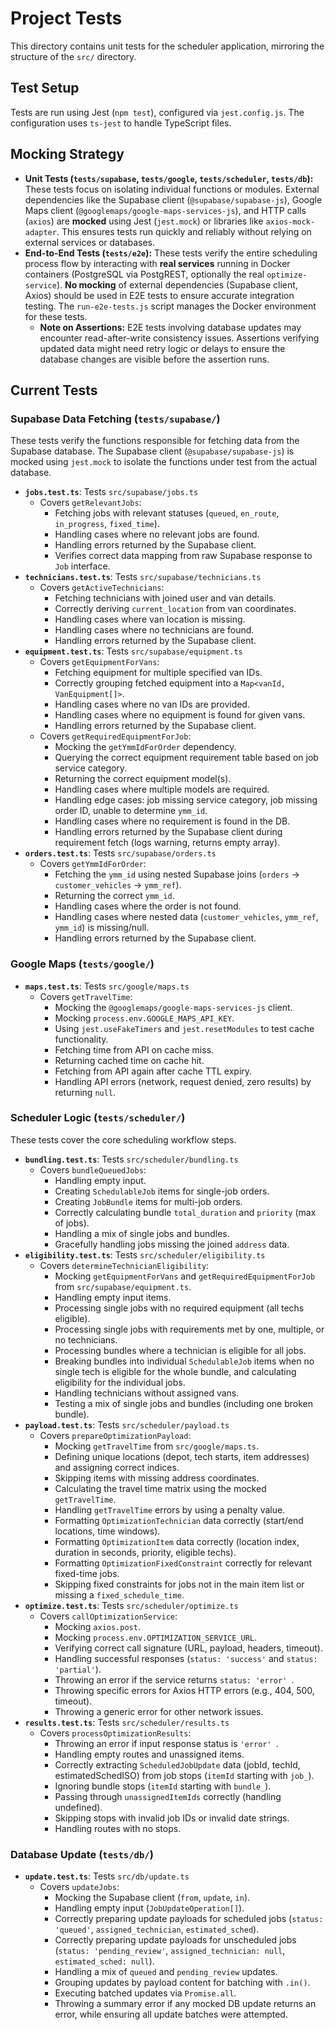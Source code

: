 # Project Tests

This directory contains unit tests for the scheduler application, mirroring the structure of the `src/` directory.

## Test Setup

Tests are run using Jest (`npm test`), configured via `jest.config.js`. The configuration uses `ts-jest` to handle TypeScript files.

## Mocking Strategy

*   **Unit Tests (`tests/supabase`, `tests/google`, `tests/scheduler`, `tests/db`):** These tests focus on isolating individual functions or modules. External dependencies like the Supabase client (`@supabase/supabase-js`), Google Maps client (`@googlemaps/google-maps-services-js`), and HTTP calls (`axios`) are **mocked** using Jest (`jest.mock`) or libraries like `axios-mock-adapter`. This ensures tests run quickly and reliably without relying on external services or databases.
*   **End-to-End Tests (`tests/e2e`):** These tests verify the entire scheduling process flow by interacting with **real services** running in Docker containers (PostgreSQL via PostgREST, optionally the real `optimize-service`). **No mocking** of external dependencies (Supabase client, Axios) should be used in E2E tests to ensure accurate integration testing. The `run-e2e-tests.js` script manages the Docker environment for these tests.
    *   **Note on Assertions:** E2E tests involving database updates may encounter read-after-write consistency issues. Assertions verifying updated data might need retry logic or delays to ensure the database changes are visible before the assertion runs.

## Current Tests

### Supabase Data Fetching (`tests/supabase/`)

These tests verify the functions responsible for fetching data from the Supabase database. The Supabase client (`@supabase/supabase-js`) is mocked using `jest.mock` to isolate the functions under test from the actual database.

*   **`jobs.test.ts`**: Tests `src/supabase/jobs.ts`
    *   Covers `getRelevantJobs`:
        *   Fetching jobs with relevant statuses (`queued`, `en_route`, `in_progress`, `fixed_time`).
        *   Handling cases where no relevant jobs are found.
        *   Handling errors returned by the Supabase client.
        *   Verifies correct data mapping from raw Supabase response to `Job` interface.
*   **`technicians.test.ts`**: Tests `src/supabase/technicians.ts`
    *   Covers `getActiveTechnicians`:
        *   Fetching technicians with joined user and van details.
        *   Correctly deriving `current_location` from van coordinates.
        *   Handling cases where van location is missing.
        *   Handling cases where no technicians are found.
        *   Handling errors returned by the Supabase client.
*   **`equipment.test.ts`**: Tests `src/supabase/equipment.ts`
    *   Covers `getEquipmentForVans`:
        *   Fetching equipment for multiple specified van IDs.
        *   Correctly grouping fetched equipment into a `Map<vanId, VanEquipment[]>`.
        *   Handling cases where no van IDs are provided.
        *   Handling cases where no equipment is found for given vans.
        *   Handling errors returned by the Supabase client.
    *   Covers `getRequiredEquipmentForJob`:
        *   Mocking the `getYmmIdForOrder` dependency.
        *   Querying the correct equipment requirement table based on job service category.
        *   Returning the correct equipment model(s).
        *   Handling cases where multiple models are required.
        *   Handling edge cases: job missing service category, job missing order ID, unable to determine `ymm_id`.
        *   Handling cases where no requirement is found in the DB.
        *   Handling errors returned by the Supabase client during requirement fetch (logs warning, returns empty array).
*   **`orders.test.ts`**: Tests `src/supabase/orders.ts`
    *   Covers `getYmmIdForOrder`:
        *   Fetching the `ymm_id` using nested Supabase joins (`orders` -> `customer_vehicles` -> `ymm_ref`).
        *   Returning the correct `ymm_id`.
        *   Handling cases where the order is not found.
        *   Handling cases where nested data (`customer_vehicles`, `ymm_ref`, `ymm_id`) is missing/null.
        *   Handling errors returned by the Supabase client.

### Google Maps (`tests/google/`)

*   **`maps.test.ts`**: Tests `src/google/maps.ts`
    *   Covers `getTravelTime`:
        *   Mocking the `@googlemaps/google-maps-services-js` client.
        *   Mocking `process.env.GOOGLE_MAPS_API_KEY`.
        *   Using `jest.useFakeTimers` and `jest.resetModules` to test cache functionality.
        *   Fetching time from API on cache miss.
        *   Returning cached time on cache hit.
        *   Fetching from API again after cache TTL expiry.
        *   Handling API errors (network, request denied, zero results) by returning `null`.

### Scheduler Logic (`tests/scheduler/`)

These tests cover the core scheduling workflow steps.

*   **`bundling.test.ts`**: Tests `src/scheduler/bundling.ts`
    *   Covers `bundleQueuedJobs`:
        *   Handling empty input.
        *   Creating `SchedulableJob` items for single-job orders.
        *   Creating `JobBundle` items for multi-job orders.
        *   Correctly calculating bundle `total_duration` and `priority` (max of jobs).
        *   Handling a mix of single jobs and bundles.
        *   Gracefully handling jobs missing the joined `address` data.
*   **`eligibility.test.ts`**: Tests `src/scheduler/eligibility.ts`
    *   Covers `determineTechnicianEligibility`:
        *   Mocking `getEquipmentForVans` and `getRequiredEquipmentForJob` from `src/supabase/equipment.ts`.
        *   Handling empty input items.
        *   Processing single jobs with no required equipment (all techs eligible).
        *   Processing single jobs with requirements met by one, multiple, or no technicians.
        *   Processing bundles where a technician is eligible for all jobs.
        *   Breaking bundles into individual `SchedulableJob` items when no single tech is eligible for the whole bundle, and calculating eligibility for the individual jobs.
        *   Handling technicians without assigned vans.
        *   Testing a mix of single jobs and bundles (including one broken bundle).
*   **`payload.test.ts`**: Tests `src/scheduler/payload.ts`
    *   Covers `prepareOptimizationPayload`:
        *   Mocking `getTravelTime` from `src/google/maps.ts`.
        *   Defining unique locations (depot, tech starts, item addresses) and assigning correct indices.
        *   Skipping items with missing address coordinates.
        *   Calculating the travel time matrix using the mocked `getTravelTime`.
        *   Handling `getTravelTime` errors by using a penalty value.
        *   Formatting `OptimizationTechnician` data correctly (start/end locations, time windows).
        *   Formatting `OptimizationItem` data correctly (location index, duration in seconds, priority, eligible techs).
        *   Formatting `OptimizationFixedConstraint` correctly for relevant fixed-time jobs.
        *   Skipping fixed constraints for jobs not in the main item list or missing a `fixed_schedule_time`.
*   **`optimize.test.ts`**: Tests `src/scheduler/optimize.ts`
    *   Covers `callOptimizationService`:
        *   Mocking `axios.post`.
        *   Mocking `process.env.OPTIMIZATION_SERVICE_URL`.
        *   Verifying correct call signature (URL, payload, headers, timeout).
        *   Handling successful responses (`status: 'success'` and `status: 'partial'`).
        *   Throwing an error if the service returns `status: 'error' `.
        *   Throwing specific errors for Axios HTTP errors (e.g., 404, 500, timeout).
        *   Throwing a generic error for other network issues.
*   **`results.test.ts`**: Tests `src/scheduler/results.ts`
    *   Covers `processOptimizationResults`:
        *   Throwing an error if input response status is `'error' `.
        *   Handling empty routes and unassigned items.
        *   Correctly extracting `ScheduledJobUpdate` data (jobId, techId, estimatedSchedISO) from job stops (`itemId` starting with `job_`).
        *   Ignoring bundle stops (`itemId` starting with `bundle_`).
        *   Passing through `unassignedItemIds` correctly (handling undefined).
        *   Skipping stops with invalid job IDs or invalid date strings.
        *   Handling routes with no stops.

### Database Update (`tests/db/`)

*   **`update.test.ts`**: Tests `src/db/update.ts`
    *   Covers `updateJobs`:
        *   Mocking the Supabase client (`from`, `update`, `in`).
        *   Handling empty input (`JobUpdateOperation[]`).
        *   Correctly preparing update payloads for scheduled jobs (`status: 'queued'`, `assigned_technician`, `estimated_sched`).
        *   Correctly preparing update payloads for unscheduled jobs (`status: 'pending_review'`, `assigned_technician: null`, `estimated_sched: null`).
        *   Handling a mix of `queued` and `pending_review` updates.
        *   Grouping updates by payload content for batching with `.in()`.
        *   Executing batched updates via `Promise.all`.
        *   Throwing a summary error if any mocked DB update returns an error, while ensuring all update batches were attempted. 